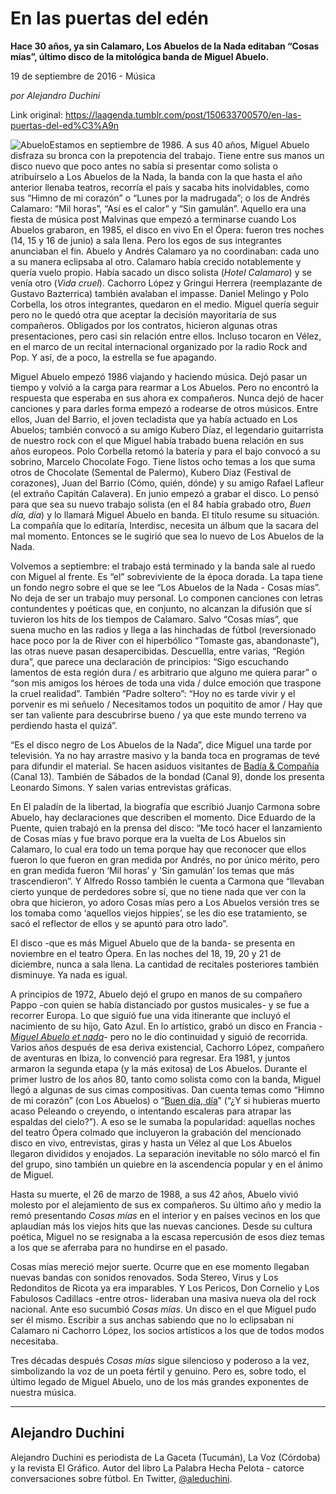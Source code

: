 # En las puertas del edén

**Hace 30 años, ya sin Calamaro, Los Abuelos de la Nada editaban “Cosas mías”, último disco de la mitológica banda de Miguel Abuelo.**

19 de septiembre de 2016 - Música

_por Alejandro Duchini_

Link original: https://laagenda.tumblr.com/post/150633700570/en-las-puertas-del-ed%C3%A9n

![Abuelo](https://64.media.tumblr.com/51d4452f1145c825c823c73d63fd4767/tumblr_inline_pjzzxrkWAT1t6q87u_500.jpg)Estamos
en septiembre de 1986. A sus 40 años, Miguel Abuelo disfraza su
bronca con la prepotencia del trabajo. Tiene entre sus manos un disco
nuevo que poco antes no sabía si presentar como solista o
atribuírselo a Los Abuelos de la Nada, la banda con la que hasta el
año anterior llenaba teatros, recorría el país y sacaba hits
inolvidables, como sus “Himno de mi corazón” o “Lunes por la
madrugada”; o los de Andrés Calamaro: “Mil horas”, “Así es el calor”
y “Sin gamulán”. Aquello era una fiesta de música post Malvinas que
empezó a terminarse cuando Los Abuelos grabaron, en 1985, el disco
en vivo En el Ópera: fueron tres noches (14, 15 y 16 de junio) a
sala llena. Pero los egos de sus integrantes anunciaban el fin.
Abuelo y Andrés Calamaro ya no coordinaban: cada uno a su manera
eclipsaba al otro. Calamaro había crecido notablemente y quería
vuelo propio. Había sacado un disco solista (*Hotel Calamaro*) y se
venía otro (*Vida cruel*). Cachorro López y Gringui Herrera
(reemplazante de Gustavo Bazterrica) también avalaban el impasse.
Daniel Melingo y Polo Corbella, los otros integrantes, quedaron en el
medio. Miguel quería seguir pero no le quedó otra que aceptar la
decisión mayoritaria de sus compañeros. Obligados por los
contratos, hicieron algunas otras presentaciones, pero casi sin
relación entre ellos. Incluso tocaron en Vélez, en el marco de un
recital internacional organizado por la radio Rock and Pop. Y así,
de a poco, la estrella se fue apagando.

Miguel
Abuelo empezó 1986 viajando y haciendo música. Dejó pasar un
tiempo y volvió a la carga para rearmar a Los Abuelos. Pero no
encontró la respuesta que esperaba en sus ahora ex compañeros.
Nunca dejó de hacer canciones y para darles forma empezó a rodearse
de otros músicos. Entre ellos, Juan del Barrio, el joven tecladista
que ya había actuado en Los Abuelos; también convocó a su amigo
Kubero Díaz, el legendario guitarrista de nuestro rock con el que
Miguel había trabado buena relación en sus años europeos. Polo
Corbella retomó la batería y para el bajo convocó a su sobrino,
Marcelo Chocolate Fogo. Tiene listos ocho temas a los que suma otros
de Chocolate (Semental de Palermo), Kubero Díaz (Festival de
corazones), Juan del Barrio (Cómo, quién, dónde) y su amigo Rafael
Lafleur (el extraño Capitán Calavera). En junio empezó a grabar el
disco. Lo pensó para que sea su nuevo trabajo solista (en el 84
había grabado otro, *Buen día, día*) y lo llamará Miguel Abuelo en
banda. El título resume su situación. La compañía que lo editaría,
Interdisc, necesita un álbum que la sacara del mal momento. Entonces
se le sugirió que sea lo nuevo de Los Abuelos de la Nada.

Volvemos
a septiembre: el trabajo está terminado y la banda sale al ruedo con
Miguel al frente. Es “el” sobreviviente de la época dorada. La
tapa tiene un fondo negro sobre el que se lee “Los Abuelos de la
Nada - Cosas mías”. No deja de ser un trabajo muy personal. Lo
componen canciones con letras contundentes y poéticas que, en
conjunto, no alcanzan la difusión que sí tuvieron los hits de los
tiempos de Calamaro. Salvo “Cosas mías”, que suena mucho en las radios
y llega a las hinchadas de fútbol (reversionado hace poco por la de
River con el hiperbólico “Tomaste gas, abandonaste”), las otras
nueve pasan desapercibidas. Descuellla, entre varias, “Región
dura”, que parece una declaración de principios: “Sigo
escuchando lamentos de esta región dura / es arbitrario que alguno
me quiera parar” o “son mis amigos los héroes de toda una vida /
dulce emoción que traspone la cruel realidad”. También “Padre
soltero”: “Hoy no es tarde vivir y el porvenir es mi señuelo /
Necesitamos todos un poquitito de amor / Hay que ser tan valiente
para descubrirse bueno / ya que este mundo terreno va perdiendo hasta
el quizá”.

“Es
el disco negro de Los Abuelos de la Nada”, dice Miguel una tarde
por televisión. Ya no hay arrastre masivo y la banda toca en
programas de tevé para difundir el material. Se hacen asiduos
visitantes de [Badía
& Compañía](https://www.youtube.com/watch?v=hibm3Iz-IX0) (Canal 13). También de Sábados de la bondad
(Canal 9), donde los presenta Leonardo Simons. Y salen varias
entrevistas gráficas.

En
El paladín de la libertad, la biografía que escribió Juanjo
Carmona sobre Abuelo, hay declaraciones que describen el momento.
Dice Eduardo de la Puente, quien trabajó en la prensa del disco: “Me
tocó hacer el lanzamiento de Cosas mías y fue bravo porque era la
vuelta de Los Abuelos sin Calamaro, lo cual era todo un tema porque
hay que reconocer que ellos fueron lo que fueron en gran medida por
Andrés, no por único mérito, pero en gran medida fueron ‘Mil
horas’ y 'Sin gamulán’ los temas que más trascendieron”. Y
Alfredo Rosso también le cuenta a Carmona que “llevaban cierto
yunque de perdedores sobre sí, que no tiene nada que ver con la obra
que hicieron, yo adoro Cosas mías pero a Los Abuelos versión tres
se los tomaba como ‘aquellos viejos hippies’, se les dio ese
tratamiento, se sacó el reflector de ellos y se apuntó para otro
lado”.

El
disco -que es más Miguel Abuelo que de la banda- se presenta en
noviembre en el teatro Ópera. En las noches del 18, 19, 20 y 21 de
diciembre, nunca a sala llena. La cantidad de recitales posteriores
también disminuye. Ya nada es igual.

  


  


A
principios de 1972, Abuelo dejó el grupo en manos de su compañero
Pappo -con quien se había distanciado por gustos musicales- y se fue
a recorrer Europa. Lo que siguió fue una vida itinerante que incluyó
el nacimiento de su hijo, Gato Azul. En lo artístico, grabó un
disco en Francia -[*Miguel
Abuelo et nada*](https://www.youtube.com/watch?v=cEIl7C-LtMY)-
pero no le dio continuidad y siguió de recorrida. Varios años
después de esa deriva existencial, Cachorro López, compañero de
aventuras en Ibiza, lo convenció para regresar. Era 1981, y juntos
armaron la segunda etapa (y la más exitosa) de Los Abuelos. Durante
el primer lustro de los años 80, tanto como solista como con la
banda, Miguel llegó a algunas de sus cimas compositivas. Dan cuenta
temas como “Himno de mi corazón” (con Los Abuelos) o “[Buen
día, día](https://www.youtube.com/watch?v=Kd9H-LCJxrc)” (“¿Y si hubieras muerto acaso Peleando o
creyendo, o intentando escaleras para atrapar las espaldas del
cielo?”). A eso se le sumaba la popularidad: aquellas noches del
teatro Ópera colmado que incluyeron la grabación del mencionado
disco en vivo, entrevistas, giras y hasta un Vélez al que Los
Abuelos llegaron divididos y enojados. La separación inevitable no
sólo marcó el fin del grupo, sino también un quiebre en la
ascendencia popular y en el ánimo de Miguel. 


Hasta
su muerte, el 26 de marzo de 1988, a sus 42 años, Abuelo vivió
molesto por el alejamiento de sus ex compañeros. Su último año y
medio la remó presentando *Cosas
mías*
en el interior y en países vecinos en los que aplaudían más los
viejos hits que las nuevas canciones. Desde su cultura poética,
Miguel no se resignaba a la escasa repercusión de esos diez temas a
los que se aferraba para no hundirse en el pasado.

Cosas
mías mereció mejor suerte. Ocurre que en ese momento llegaban
nuevas bandas con sonidos renovados. Soda Stereo, Virus y Los
Redonditos de Ricota ya era imparables. Y Los Pericos, Don Cornelio y
Los Fabulosos Cadillacs -entre otros- lideraban una masiva nueva ola
del rock nacional. Ante eso sucumbió *Cosas
mías*.
Un disco en el que Miguel pudo ser él mismo. Escribir a sus anchas
sabiendo que no lo eclipsaban ni Calamaro ni Cachorro López, los
socios artísticos a los que de todos modos necesitaba. 


Tres
décadas después *Cosas
mías*
sigue silencioso y poderoso a la vez, simbolizando la voz de un poeta
fértil y genuino. Pero es, sobre todo, el último legado de Miguel
Abuelo, uno de los más grandes exponentes de nuestra música.

  




---

 Alejandro
Duchini
------------------

 Alejandro
Duchini es periodista de La Gaceta (Tucumán), La Voz (Córdoba) y la
revista El Gráfico. Autor del libro La Palabra Hecha Pelota -
catorce conversaciones sobre fútbol. En Twitter, [@aleduchini](https://twitter.com/aleduchini). 

